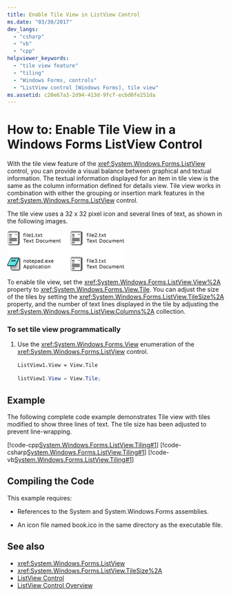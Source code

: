 ```yaml
---
title: Enable Tile View in ListView Control
ms.date: "03/30/2017"
dev_langs: 
  - "csharp"
  - "vb"
  - "cpp"
helpviewer_keywords: 
  - "tile view feature"
  - "tiling"
  - "Windows Forms, controls"
  - "ListView control [Windows Forms], tile view"
ms.assetid: c20e67a3-2d94-413d-9fcf-ecbd0fe251da
---
```

# How to: Enable Tile View in a Windows Forms ListView Control
With the tile view feature of the <xref:System.Windows.Forms.ListView> control, you can provide a visual balance between graphical and textual information. The textual information displayed for an item in tile view is the same as the column information defined for details view. Tile view works in combination with either the grouping or insertion mark features in the <xref:System.Windows.Forms.ListView> control.  
  
 The tile view uses a 32 x 32 pixel icon and several lines of text, as shown in the following images.  
  
 ![Tile View in a ListView Control](./media/how-to-enable-tile-view-in-a-windows-forms-listview-control/tile-view-in-listview-control.gif "Tile view icons and text")  

 To enable tile view, set the <xref:System.Windows.Forms.ListView.View%2A> property to <xref:System.Windows.Forms.View.Tile>. You can adjust the size of the tiles by setting the <xref:System.Windows.Forms.ListView.TileSize%2A> property, and the number of text lines displayed in the tile by adjusting the <xref:System.Windows.Forms.ListView.Columns%2A> collection.  
  
### To set tile view programmatically  
  
1. Use the <xref:System.Windows.Forms.View> enumeration of the <xref:System.Windows.Forms.ListView> control.  
  
    ```vb  
    ListView1.View = View.Tile  
    ```  
  
    ```csharp  
    listView1.View = View.Tile;  
    ```  
  
## Example  
 The following complete code example demonstrates Tile view with tiles modified to show three lines of text. The tile size has been adjusted to prevent line-wrapping.  
  
 [!code-cpp[System.Windows.Forms.ListView.Tiling#1](~/samples/snippets/cpp/VS_Snippets_Winforms/System.Windows.Forms.ListView.Tiling/CPP/listviewtilingexample.cpp#1)]
 [!code-csharp[System.Windows.Forms.ListView.Tiling#1](~/samples/snippets/csharp/VS_Snippets_Winforms/System.Windows.Forms.ListView.Tiling/CS/listviewtilingexample.cs#1)]
 [!code-vb[System.Windows.Forms.ListView.Tiling#1](~/samples/snippets/visualbasic/VS_Snippets_Winforms/System.Windows.Forms.ListView.Tiling/VB/listviewtilingexample.vb#1)]  
  
## Compiling the Code  
 This example requires:  
  
- References to the System and System.Windows.Forms assemblies.  
  
- An icon file named book.ico in the same directory as the executable file.  
  
## See also

- <xref:System.Windows.Forms.ListView>
- <xref:System.Windows.Forms.ListView.TileSize%2A>
- [ListView Control](listview-control-windows-forms.md)
- [ListView Control Overview](listview-control-overview-windows-forms.md)
